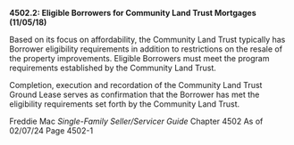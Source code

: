 **4502.2: Eligible Borrowers for Community Land Trust Mortgages
(11/05/18)**

Based on its focus on affordability, the Community Land Trust typically
has Borrower eligibility requirements in addition to restrictions on the
resale of the property improvements. Eligible Borrowers must meet the
program requirements established by the Community Land Trust.

Completion, execution and recordation of the Community Land Trust Ground
Lease serves as confirmation that the Borrower has met the eligibility
requirements set forth by the Community Land Trust.

Freddie Mac *Single-Family Seller/Servicer Guide* Chapter 4502 As of
02/07/24 Page 4502-1